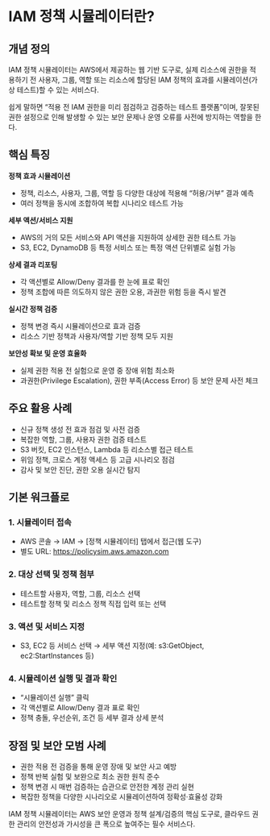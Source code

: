 # IAM 정책 시뮬레이터란?

## 개념 정의
IAM 정책 시뮬레이터는 AWS에서 제공하는 웹 기반 도구로, 실제 리소스에 권한을 적용하기 전 사용자, 그룹, 역할 또는 리소스에 할당된 IAM 정책의 효과를 시뮬레이션(가상 테스트)할 수 있는 서비스다.

쉽게 말하면 “적용 전 IAM 권한을 미리 점검하고 검증하는 테스트 플랫폼”이며, 잘못된 권한 설정으로 인해 발생할 수 있는 보안 문제나 운영 오류를 사전에 방지하는 역할을 한다.

## 핵심 특징

**정책 효과 시뮬레이션**
- 정책, 리소스, 사용자, 그룹, 역할 등 다양한 대상에 적용해 “허용/거부” 결과 예측
- 여러 정책을 동시에 조합하여 복합 시나리오 테스트 가능

**세부 액션/서비스 지원**
- AWS의 거의 모든 서비스와 API 액션을 지원하여 상세한 권한 테스트 가능
- S3, EC2, DynamoDB 등 특정 서비스 또는 특정 액션 단위별로 실험 가능

**상세 결과 리포팅**
- 각 액션별로 Allow/Deny 결과를 한 눈에 표로 확인
- 정책 조합에 따른 의도하지 않은 권한 오용, 과권한 위험 등을 즉시 발견

**실시간 정책 검증**
- 정책 변경 즉시 시뮬레이션으로 효과 검증
- 리소스 기반 정책과 사용자/역할 기반 정책 모두 지원

**보안성 확보 및 운영 효율화**
- 실제 권한 적용 전 실험으로 운영 중 장애 위험 최소화
- 과권한(Privilege Escalation), 권한 부족(Access Error) 등 보안 문제 사전 체크

## 주요 활용 사례

- 신규 정책 생성 전 효과 점검 및 사전 검증
- 복잡한 역할, 그룹, 사용자 권한 검증 테스트
- S3 버킷, EC2 인스턴스, Lambda 등 리소스별 접근 테스트
- 위임 정책, 크로스 계정 액세스 등 고급 시나리오 점검
- 감사 및 보안 진단, 권한 오용 실시간 탐지

## 기본 워크플로

### 1. 시뮬레이터 접속
- AWS 콘솔 → IAM → [정책 시뮬레이터] 탭에서 접근(웹 도구)
- 별도 URL: https://policysim.aws.amazon.com

### 2. 대상 선택 및 정책 첨부
- 테스트할 사용자, 역할, 그룹, 리소스 선택
- 테스트할 정책 및 리소스 정책 직접 입력 또는 선택

### 3. 액션 및 서비스 지정
- S3, EC2 등 서비스 선택 → 세부 액션 지정(예: s3:GetObject, ec2:StartInstances 등)

### 4. 시뮬레이션 실행 및 결과 확인
- “시뮬레이션 실행” 클릭
- 각 액션별로 Allow/Deny 결과 표로 확인
- 정책 충돌, 우선순위, 조건 등 세부 결과 상세 분석

## 장점 및 보안 모범 사례

- 권한 적용 전 검증을 통해 운영 장애 및 보안 사고 예방
- 정책 반복 실험 및 보완으로 최소 권한 원칙 준수
- 정책 변경 시 매번 검증하는 습관으로 안전한 계정 관리 실현
- 복잡한 정책을 다양한 시나리오로 시뮬레이션하여 정확성·효율성 강화

IAM 정책 시뮬레이터는 AWS 보안 운영과 정책 설계/검증의 핵심 도구로, 클라우드 권한 관리의 안전성과 가시성을 큰 폭으로 높여주는 필수 서비스다.
